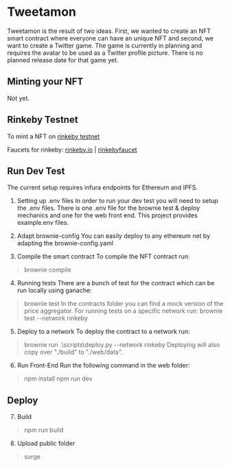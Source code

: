 # Tweetamon
Tweetamon is the result of two ideas. First, we wanted to create an NFT smart contract where everyone can have an unique NFT and second, we want to create a Twitter game.
The game is currently in planning and requires the avatar to be used as a Twitter profile picture. There is no planned release date for that game yet.

## Minting your NFT
Not yet.


## Rinkeby Testnet
To mint a NFT on [rinkeby testnet](https://tweetamon-rinkeby.surge.sh/)

Faucets for rinkeby:
[rinkeby.io](https://faucet.rinkeby.io/) | [rinkebyfaucet](https://rinkebyfaucet.com/)


## Run Dev Test
The current setup requires infura endpoints for Ethereum and IPFS.

1. Setting up .env files
In order to run your dev test you will need to setup the .env files. There is one .env file for the brownie test & deploy mechanics and one for the web front end. This project provides example.env files.

2. Adapt brownie-config
You can easily deploy to any ethereum net by adapting the brownie-config.yaml

3. Compile the smart contract
To compile the NFT contract run:
> brownie compile

4. Running tests
There are a bunch of test for the contract which can be run locally using ganache:
> brownie test
In the contracts folder you can find a mock version of the price aggregator.
For running tests on a specific network run: 
> brownie test --network rinkeby

5. Deploy to a network
To deploy the contract to a network run:
> brownie run .\scripts\deploy.py --network rinkeby
Deploying will also copy over "./build" to "./web/data".

6. Run Front-End
Run the following command in the web folder:
> npm install
> npm run dev

## Deploy

7. Build
> npm run build

8. Upload public folder
> surge



